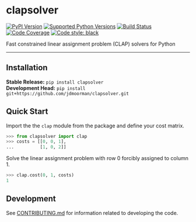# clapsolver

[![PyPI Version](https://img.shields.io/pypi/v/clapsolver.svg)](https://pypi.org/project/clapsolver/)
[![Supported Python Versions](https://img.shields.io/pypi/pyversions/clapsolver.svg)](https://pypi.org/project/clapsolver/)
[![Build Status](https://github.com/jdmoorman/clapsolver/workflows/CI/badge.svg)](https://github.com/jdmoorman/clapsolver/actions)
[![Code Coverage](https://codecov.io/gh/jdmoorman/clapsolver/branch/master/graph/badge.svg)](https://codecov.io/gh/jdmoorman/clapsolver)
[![Code style: black](https://img.shields.io/badge/code%20style-black-000000.svg)](https://github.com/psf/black)

Fast constrained linear assignment problem (CLAP) solvers for Python

---

## Installation
**Stable Release:** `pip install clapsolver`<br>
**Development Head:** `pip install git+https://github.com/jdmoorman/clapsolver.git`

## Quick Start

Import the the `clap` module from the package and define your cost matrix.

```python
>>> from clapsolver import clap
>>> costs = [[0, 0, 1],
...          [1, 0, 2]]

```

Solve the linear assignment problem with row 0 forcibly assigned to column 1.

```python
>>> clap.cost(0, 1, costs)
1

```

## Development
See [CONTRIBUTING.md](CONTRIBUTING.md) for information related to developing the code.
